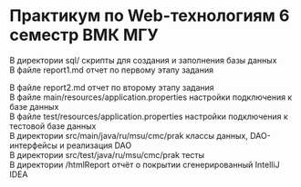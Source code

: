 Практикум по Web-технологиям 6 семестр ВМК МГУ
=======================

В директории sql/ скрипты для создания и заполнения базы данных     
В файле report1.md отчет по первому этапу задания    
  
В файле report2.md отчет по второму этапу задания   
В файле main/resources/application.properties настройки подключения к базе данных    
В файле test/resources/application.properties настройки подключения к тестовой базе данных   
В директории src/main/java/ru/msu/cmc/prak классы данных, DAO-интерфейсы и реализация DAO  
В директории src/test/java/ru/msu/cmc/prak тесты   
В директории /htmlReport отчёт о покрытии сгенерированный IntelliJ IDEA

